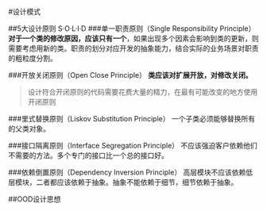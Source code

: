#设计模式

##5大设计原则 S·O·L·I·D
###单一职责原则（Single Responsibility Principle）
**对于一个类的修改原因，应该只有一个**，如果出现多个因素会影响到类的更新，则需要考虑用新的类。职责的划分对应开发的抽象能力，结合实际的业务场景对职责的粗粒度分割。

###开放关闭原则（Open Close Principle）
**类应该对扩展开放，对修改关闭。**

> 设计符合开闭原则的代码需要花费大量的精力，在最有可能改变的地方使用开闭原则

###里式替换原则（Liskov Substitution Principle）
一个子类必须能够替换所有的父类对象。

###接口隔离原则（Interface Segregation Principle）
不应该强迫客户依赖他们不需要的方法。多个专门的接口比一个总的接口好。

###依赖倒置原则（Dependency Inversion Principle）
高层模块不应该依赖低层模块，二者都应该依赖于抽象。抽象不能依赖于细节，细节依赖于抽象。

##OOD设计思想